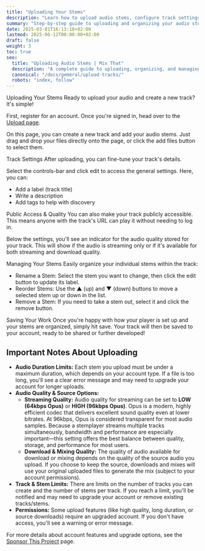 ```yaml
---
title: "Uploading Your Stems"
description: "Learn how to upload audio stems, configure track settings, and manage your tracks in Mix That."
summary: "Step-by-step guide to uploading and organizing your audio stems in Mix That."
date: 2025-03-01T16:13:18+02:00
lastmod: 2025-06-12T00:00:00+02:00
draft: false
weight: 3
toc: true
seo:
  title: "Uploading Audio Stems | Mix That"
  description: "A complete guide to uploading, organizing, and managing your audio stems and tracks in Mix That."
  canonical: "/docs/gemeral/upload-tracks/"
  robots: "index, follow"
---
```


Uploading Your Stems
Ready to upload your audio and create a new track? It's simple!

First, register for an account. Once you're signed in, head over to the [Upload page](https://app.mixthat.co/upload).

On this page, you can create a new track and add your audio stems. Just drag and drop your files directly onto the page, or click the add files button to select them.

Track Settings
After uploading, you can fine-tune your track's details.

Select the controls-bar and click edit to access the general settings. Here, you can:

- Add a label (track title)
- Write a description
- Add tags to help with discovery

Public Access & Quality
You can also make your track publicly accessible. This means anyone with the track's URL can play it without needing to log in.

Below the settings, you'll see an indicator for the audio quality stored for your track. This will show if the audio is streaming only or if it's available for both streaming and download quality.

Managing Your Stems
Easily organize your individual stems within the track:

- Rename a Stem: Select the stem you want to change, then click the edit button to update its label.
- Reorder Stems: Use the ▲ (up) and ▼ (down) buttons to move a selected stem up or down in the list.
- Remove a Stem: If you need to take a stem out, select it and click the remove button.

Saving Your Work
Once you're happy with how your player is set up and your stems are organized, simply hit save. Your track will then be saved to your account, ready to be shared or further developed!

## Important Notes About Uploading

- **Audio Duration Limits:** Each stem you upload must be under a maximum duration, which depends on your account type. If a file is too long, you'll see a clear error message and may need to upgrade your account for longer uploads.
- **Audio Quality & Source Options:**
  - **Streaming Quality:** Audio quality for streaming can be set to **LOW (64kbps Opus)** or **HIGH (96kbps Opus)**. Opus is a modern, highly efficient codec that delivers excellent sound quality even at lower bitrates. At 96kbps, Opus is considered transparent for most audio samples. Because a stemplayer streams multiple tracks simultaneously, bandwidth and performance are especially important—this setting offers the best balance between quality, storage, and performance for most users.
  - **Download & Mixing Quality:** The quality of audio available for download or mixing depends on the quality of the source audio you upload. If you choose to keep the source, downloads and mixes will use your original uploaded files to generate the mix (subject to your account permissions).
- **Track & Stem Limits:** There are limits on the number of tracks you can create and the number of stems per track. If you reach a limit, you'll be notified and may need to upgrade your account or remove existing tracks/stems.
- **Permissions:** Some upload features (like high quality, long duration, or source downloads) require an upgraded account. If you don't have access, you'll see a warning or error message.

For more details about account features and upgrade options, see the [Sponsor This Project](/docs/other/sponsor-this-project/) page.
